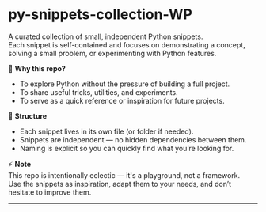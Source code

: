 # py-snippets-collection-WP

A curated collection of small, independent Python snippets.  
Each snippet is self-contained and focuses on demonstrating a concept, solving a small problem, or experimenting with Python features.

🚀 **Why this repo?**  
- To explore Python without the pressure of building a full project.  
- To share useful tricks, utilities, and experiments.  
- To serve as a quick reference or inspiration for future projects.  

📂 **Structure**  
- Each snippet lives in its own file (or folder if needed).  
- Snippets are independent — no hidden dependencies between them.  
- Naming is explicit so you can quickly find what you’re looking for.   

⚡ **Note**  
This repo is intentionally eclectic — it's a playground, not a framework.  
Use the snippets as inspiration, adapt them to your needs, and don’t hesitate to improve them.  


---

<!--
[
  {
    "name": "Python HangGame mini games",
    "desc": "A simple and effective hangman game in Python. Guess the word before the hangman is complete, with error handling, progressive display and guaranteed fun !",
    "date": "2025-09-18T15:42:00Z",
    "link": "",
    "preview": {
      "p1": {
        "name": "hangGameImg1",
        "ex": "jpg"
      },
      "p2": {
        "name": "hangGameImg2",
        "ex": "jpg"
      }
    }
  },
  {
    "name": "Python Language Detector",
    "desc": "A smart Python script that automatically identifies the language of a text.",
    "date": "2025-09-12T15:42:00Z",
    "link": "",
    "preview": {
      "p1": {
        "name": "languageDetector1",
        "ex": "jpg"
      }
    }
  }
]
-->


